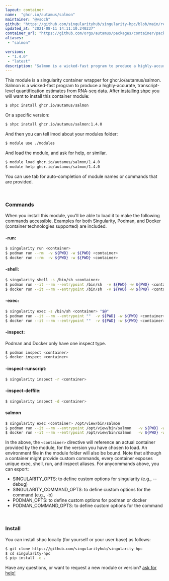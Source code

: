 ```yaml
---
layout: container
name:  "ghcr.io/autamus/salmon"
maintainer: "@vsoch"
github: "https://github.com/singularityhub/singularity-hpc/blob/main/registry/ghcr.io/autamus/salmon/container.yaml"
updated_at: "2021-08-11 14:11:10.240237"
container_url: "https://github.com/orgs/autamus/packages/container/package/salmon"
aliases:
 - "salmon"

versions:
 - "1.4.0"
 - "latest"
description: "Salmon is a wicked-fast program to produce a highly-accurate, transcript-level quantification estimates from RNA-seq data."
---
```


This module is a singularity container wrapper for ghcr.io/autamus/salmon.
Salmon is a wicked-fast program to produce a highly-accurate, transcript-level quantification estimates from RNA-seq data.
After [installing shpc](#install) you will want to install this container module:

```bash
$ shpc install ghcr.io/autamus/salmon
```

Or a specific version:

```bash
$ shpc install ghcr.io/autamus/salmon:1.4.0
```

And then you can tell lmod about your modules folder:

```bash
$ module use ./modules
```

And load the module, and ask for help, or similar.

```bash
$ module load ghcr.io/autamus/salmon/1.4.0
$ module help ghcr.io/autamus/salmon/1.4.0
```

You can use tab for auto-completion of module names or commands that are provided.

<br>

### Commands

When you install this module, you'll be able to load it to make the following commands accessible.
Examples for both Singularity, Podman, and Docker (container technologies supported) are included.

#### -run:

```bash
$ singularity run <container>
$ podman run --rm  -v ${PWD} -w ${PWD} <container>
$ docker run --rm  -v ${PWD} -w ${PWD} <container>
```

#### -shell:

```bash
$ singularity shell -s /bin/sh <container>
$ podman run --it --rm --entrypoint /bin/sh  -v ${PWD} -w ${PWD} <container>
$ docker run --it --rm --entrypoint /bin/sh  -v ${PWD} -w ${PWD} <container>
```

#### -exec:

```bash
$ singularity exec -s /bin/sh <container> "$@"
$ podman run --it --rm --entrypoint ""  -v ${PWD} -w ${PWD} <container> "$@"
$ docker run --it --rm --entrypoint ""  -v ${PWD} -w ${PWD} <container> "$@"
```

#### -inspect:

Podman and Docker only have one inspect type.

```bash
$ podman inspect <container>
$ docker inspect <container>
```

#### -inspect-runscript:

```bash
$ singularity inspect -r <container>
```

#### -inspect-deffile:

```bash
$ singularity inspect -d <container>
```


#### salmon
       
```bash
$ singularity exec <container> /opt/view/bin/salmon
$ podman run --it --rm --entrypoint /opt/view/bin/salmon   -v ${PWD} -w ${PWD} <container> -c " $@"
$ docker run --it --rm --entrypoint /opt/view/bin/salmon   -v ${PWD} -w ${PWD} <container> -c " $@"
```



In the above, the `<container>` directive will reference an actual container provided
by the module, for the version you have chosen to load. An environment file in the
module folder will also be bound. Note that although a container
might provide custom commands, every container exposes unique exec, shell, run, and
inspect aliases. For anycommands above, you can export:

 - SINGULARITY_OPTS: to define custom options for singularity (e.g., --debug)
 - SINGULARITY_COMMAND_OPTS: to define custom options for the command (e.g., -b)
 - PODMAN_OPTS: to define custom options for podman or docker
 - PODMAN_COMMAND_OPTS: to define custom options for the command

<br>
  
### Install

You can install shpc locally (for yourself or your user base) as follows:

```bash
$ git clone https://github.com/singularityhub/singularity-hpc
$ cd singularity-hpc
$ pip install -e .
```

Have any questions, or want to request a new module or version? [ask for help!](https://github.com/singularityhub/singularity-hpc/issues)
